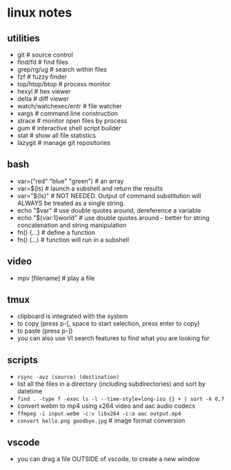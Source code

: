 # linux notes

## utilities

- git                           # source control
- find/fd                       # find files
- grep/rg/ug                    # search within files
- fzf                           # fuzzy finder
- top/htop/btop                 # process monitor
- hexyl                         # hex viewer
- delta                         # diff viewer
- watch/watchexec/entr          # file watcher
- xargs                         # command line construction
- strace                        # monitor open files by process
- gum                           # interactive shell script builder
- stat                          # show all file statistics
- lazygit                       # manage git repositories

## bash

- var=("red" "blue" "green")    # an array
- var=$(ls)                     # launch a subshell and return the results
- var="$(ls)"                   # NOT NEEDED. Output of command substitution will ALWAYS be treated as a single string.
- echo "$var"                   # use double quotes around, dereference a variable
- echo "${var:1}world"          # use double quotes around - better for string concatenation and string manipulation 
- fn() {...}                    # define a function
- fn() (...)                    # function will run in a subshell

## video

- mpv [filename]                # play a file

## tmux

- clipboard is integrated with the system
- to copy (press p-[, space to start selection, press enter to copy)
- to paste (press p-])
- you can also use VI search features to find what you are looking for

## scripts

- `rsync -avz (source) (destination)`
- list all the files in a directory (including subdirectories) and sort by datetime
- `find . -type f -exec ls -l --time-style=long-iso {} + | sort -k 6,7`
- convert webm to mp4 using x264 video and aac audio codecs
- `ffmpeg -i input.webm -c:v libx264 -c:a aac output.mp4`
- `convert hello.png goodbye.jpg` # image format conversion

## vscode

- you can drag a file OUTSIDE of vscode, to create a new window

